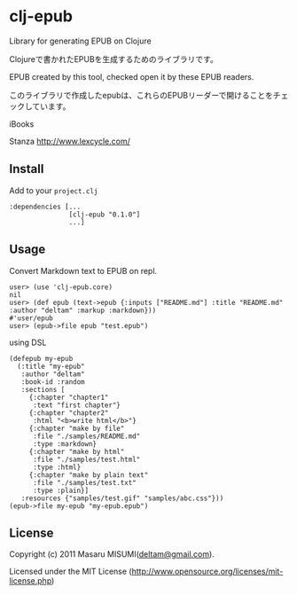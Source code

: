# clj-epub

Library for generating EPUB on Clojure

Clojureで書かれたEPUBを生成するためのライブラリです。


EPUB created by this tool, checked open it by these EPUB readers.

このライブラリで作成したepubは、これらのEPUBリーダーで開けることをチェックしています。

  iBooks

  Stanza http://www.lexcycle.com/


## Install

Add to your `project.clj`

    :dependencies [...
                   [clj-epub "0.1.0"]
                   ...]


## Usage

Convert Markdown text to EPUB on repl.

    user> (use 'clj-epub.core)
    nil
    user> (def epub (text->epub {:inputs ["README.md"] :title "README.md" :author "deltam" :markup :markdown}))
    #'user/epub
    user> (epub->file epub "test.epub")

using DSL
    
    (defepub my-epub
      (:title "my-epub"
       :author "deltam"
       :book-id :random
       :sections [
         {:chapter "chapter1"
          :text "first chapter"}
         {:chapter "chapter2"
          :html "<b>write html</b>"}
         {:chapter "make by file"
          :file "./samples/README.md"
          :type :markdown}
         {:chapter "make by html"
          :file "./samples/test.html"
          :type :html}
         {:chapter "make by plain text"
          :file "./samples/test.txt"
          :type :plain}]
       :resources {"samples/test.gif" "samples/abc.css"}))
    (epub->file my-epub "my-epub.epub")


## License

Copyright (c) 2011 Masaru MISUMI(deltam@gmail.com).

Licensed under the MIT License (http://www.opensource.org/licenses/mit-license.php)
